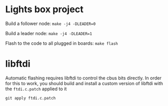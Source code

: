 # Lights box project


Build a follower node: `make -j4 -DLEADER=0`

Build a leader node: `make -j4 -DLEADER=1`

Flash to the code to all plugged in boards: `make flash`

# libftdi
Automatic flashing requires libftdi to control the cbus bits directly. In order for this to work, you should build and install a custom version of libftdi with the `ftdi.c.patch` applied to it

```
git apply ftdi.c.patch
```
